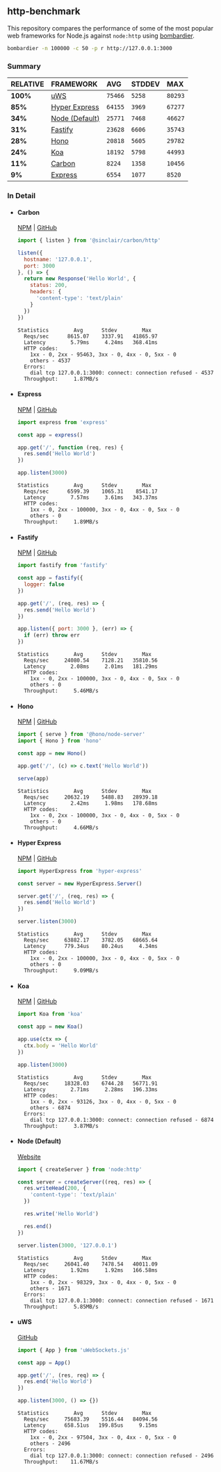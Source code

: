 ## http-benchmark

This repository compares the performance of some of the most popular web frameworks for Node.js against `node:http` using [bombardier](https://github.com/codesenberg/bombardier).

```bash
bombardier -n 100000 -c 50 -p r http://127.0.0.1:3000
```

### Summary

| RELATIVE | FRAMEWORK | AVG | STDDEV | MAX |
| :--- | :--- | :--- | :--- | :--- |
| **100%** | [uWS](#uws) | `75466` | `5258` | `80293` |
| **85%** | [Hyper Express](#hyper-express) | `64155` | `3969` | `67277` |
| **34%** | [Node (Default)](#node-default) | `25771` | `7468` | `46627` |
| **31%** | [Fastify](#fastify) | `23628` | `6606` | `35743` |
| **28%** | [Hono](#hono) | `20818` | `5605` | `29782` |
| **24%** | [Koa](#koa) | `18192` | `5798` | `44993` |
| **11%** | [Carbon](#carbon) | `8224` | `1358` | `10456` |
| **9%** | [Express](#express) | `6554` | `1077` | `8520` |


### In Detail

- #### Carbon
  [NPM](https://npmjs.com/@sinclair/carbon) | [GitHub](https://github.com/sinclairzx81/carbon)
  ```js
  import { listen } from '@sinclair/carbon/http'

  listen({
    hostname: '127.0.0.1',
    port: 3000
  }, () => {
    return new Response('Hello World', {
      status: 200,
      headers: {
        'content-type': 'text/plain'
      }
    })
  })
  ```

  ```
  Statistics        Avg      Stdev        Max
    Reqs/sec      8615.07    3337.91   41865.97
    Latency        5.79ms     4.24ms   368.41ms
    HTTP codes:
      1xx - 0, 2xx - 95463, 3xx - 0, 4xx - 0, 5xx - 0
      others - 4537
    Errors:
      dial tcp 127.0.0.1:3000: connect: connection refused - 4537
    Throughput:     1.87MB/s
  ```

- #### Express
  [NPM](https://npmjs.com/express) | [GitHub](https://github.com/expressjs/express)
  ```js
  import express from 'express'

  const app = express()

  app.get('/', function (req, res) {
    res.send('Hello World')
  })

  app.listen(3000)
  ```

  ```
  Statistics        Avg      Stdev        Max
    Reqs/sec      6599.39    1065.31    8541.17
    Latency        7.57ms     3.61ms   343.37ms
    HTTP codes:
      1xx - 0, 2xx - 100000, 3xx - 0, 4xx - 0, 5xx - 0
      others - 0
    Throughput:     1.89MB/s
  ```

- #### Fastify
  [NPM](https://npmjs.com/fastify) | [GitHub](https://github.com/fastify/fastify)
  ```js
  import fastify from 'fastify'

  const app = fastify({
    logger: false
  })

  app.get('/', (req, res) => {
    res.send('Hello World')
  })

  app.listen({ port: 3000 }, (err) => {
    if (err) throw err
  })
  ```

  ```
  Statistics        Avg      Stdev        Max
    Reqs/sec     24080.54    7128.21   35810.56
    Latency        2.08ms     2.01ms   181.29ms
    HTTP codes:
      1xx - 0, 2xx - 100000, 3xx - 0, 4xx - 0, 5xx - 0
      others - 0
    Throughput:     5.46MB/s
  ```

- #### Hono
  [NPM](https://npmjs.com/hono) | [GitHub](https://github.com/honojs/hono)
  ```js
  import { serve } from '@hono/node-server'
  import { Hono } from 'hono'

  const app = new Hono()

  app.get('/', (c) => c.text('Hello World'))

  serve(app)
  ```

  ```
  Statistics        Avg      Stdev        Max
    Reqs/sec     20632.19    5488.83   28939.18
    Latency        2.42ms     1.98ms   178.68ms
    HTTP codes:
      1xx - 0, 2xx - 100000, 3xx - 0, 4xx - 0, 5xx - 0
      others - 0
    Throughput:     4.66MB/s
  ```

- #### Hyper Express
  [NPM](https://npmjs.com/hyper-express) | [GitHub](https://github.com/kartikk221/hyper-express)
  ```js
  import HyperExpress from 'hyper-express'

  const server = new HyperExpress.Server()

  server.get('/', (req, res) => {
    res.send('Hello World')
  })

  server.listen(3000)
  ```

  ```
  Statistics        Avg      Stdev        Max
    Reqs/sec     63882.17    3782.05   68665.64
    Latency      779.34us    80.24us     4.34ms
    HTTP codes:
      1xx - 0, 2xx - 100000, 3xx - 0, 4xx - 0, 5xx - 0
      others - 0
    Throughput:     9.09MB/s
  ```

- #### Koa
  [NPM](https://npmjs.com/koa) | [GitHub](https://github.com/koajs/koa)
  ```js
  import Koa from 'koa'

  const app = new Koa()

  app.use(ctx => {
    ctx.body = 'Hello World'
  })

  app.listen(3000)
  ```

  ```
  Statistics        Avg      Stdev        Max
    Reqs/sec     18328.03    6744.28   56771.91
    Latency        2.71ms     2.28ms   196.33ms
    HTTP codes:
      1xx - 0, 2xx - 93126, 3xx - 0, 4xx - 0, 5xx - 0
      others - 6874
    Errors:
      dial tcp 127.0.0.1:3000: connect: connection refused - 6874
    Throughput:     3.87MB/s
  ```

- #### Node (Default)
  [Website](https://nodejs.org/api/http.html)
  ```js
  import { createServer } from 'node:http'

  const server = createServer((req, res) => {
    res.writeHead(200, {
      'content-type': 'text/plain'
    })

    res.write('Hello World')

    res.end()
  })

  server.listen(3000, '127.0.0.1')
  ```

  ```
  Statistics        Avg      Stdev        Max
    Reqs/sec     26041.40    7478.54   40011.09
    Latency        1.92ms     1.92ms   166.58ms
    HTTP codes:
      1xx - 0, 2xx - 98329, 3xx - 0, 4xx - 0, 5xx - 0
      others - 1671
    Errors:
      dial tcp 127.0.0.1:3000: connect: connection refused - 1671
    Throughput:     5.85MB/s
  ```

- #### uWS
  [GitHub](https://github.com/uNetworking/uWebSockets.js)
  ```js
  import { App } from 'uWebSockets.js'

  const app = App()

  app.get('/', (res, req) => {
    res.end('Hello World')
  })

  app.listen(3000, () => {})
  ```

  ```
  Statistics        Avg      Stdev        Max
    Reqs/sec     75683.39    5516.44   84094.56
    Latency      658.51us   199.85us     9.15ms
    HTTP codes:
      1xx - 0, 2xx - 97504, 3xx - 0, 4xx - 0, 5xx - 0
      others - 2496
    Errors:
      dial tcp 127.0.0.1:3000: connect: connection refused - 2496
    Throughput:    11.67MB/s
  ```



